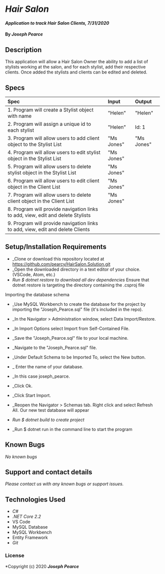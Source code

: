 # _Hair Salon_

#### _Application to track Hair Salon Clients, 7/31/2020_

#### By _**Joseph Pearce**_

## Description

This application will allow a Hair Salon Owner the ability to add a list of stylists working at the salon, and for each stylist, add their respective clients. Once added the stylists and clients can be edited and deleted.  

## Specs

| Spec                                                                              | Input                                                          | Output                                      |
| :-------------------------------------------------------------------------------- | :------------------------------------------------------------- | :------------------------------------------ |
| 1. Program will create a Stylist object with name | "Helen" | "Helen"  |
| 2. Program will assign a unique id to each stylist | "Helen" | Id: 1  |
| 3. Program will allow users to add client object to the Stylist List | "Ms Jones" | "Ms Jones" |
| 4. Program will allow users to edit stylist object in the Stylist List | "Ms Jones" |          |
| 5. Program will allow users to delete stylist object in the Stylist List | "Ms Jones" |  |
| 6. Program will allow users to edit client object in the Client List | "Ms Jones" |          |
| 7. Program will allow users to delete client object in the Client List | "Ms Jones" |  |
| 8. Program will provide navigation links to add, view, edit and delete Stylists |  |  |
| 9. Program will provide navigation links to add, view, edit and delete Clients |  |  |



## Setup/Installation Requirements

- _Clone or download this repository located at https://github.com/pearcy/HairSalon.Solution.git
- _Open the downloaded directory in a text editor of your choice. (VSCode, Atom, etc.)
- _Run \$ dotnet restore to download all dev dependencies_ Ensure that dotnet restore is targeting the directory containing the .csproj file

Importing the database schema
- _Use MySQL Workbench to create the database for the project by importing the "Joseph_Pearce.sql" file (it's included in the repo).
- _In the Navigator > Administration window, select Data Import/Restore.
- _In Import Options select Import from Self-Contained File.
- _Save the "Joseph_Pearce.sql" file to your local machine.
- _Navigate to the "Joseph_Pearce.sql" file.
- _Under Default Schema to be Imported To, select the New button.
- _ Enter the name of your database.
- _In this case joseph_pearce.
- _Click Ok.
- _Click Start Import.
- _Reopen the Navigator > Schemas tab. Right click and select Refresh All. Our new test database will appear

- _Run \$ dotnet build to create project_
- _Run \$ dotnet run in the command line to start the program


## Known Bugs

_No known bugs_

## Support and contact details

_Please contact us with any known bugs or support issues._

## Technologies Used

- _C#_
- _.NET Core 2.2_
- VS Code
- MySQL Database
- MySQL Workbench
- Entity Framework
- _Git_

### License

*Copyright (c) 2020 **_Joseph Pearce_**